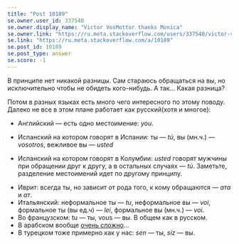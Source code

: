 ```yaml
---
title: "Post 10189"
se.owner.user_id: 337540
se.owner.display_name: "Victor VosMottor thanks Monica"
se.owner.link: "https://ru.meta.stackoverflow.com/users/337540/victor-vosmottor-thanks-monica"
se.link: "https://ru.meta.stackoverflow.com/a/10189"
se.post_id: 10189
se.post_type: answer
se.score: -1
---
```

<p>В принципе нет никакой разницы. Сам стараюсь обращаться на вы, но исключительно чтобы не обидеть кого-нибудь. А так... Какая разница?</p>

<p>Потом в разных языках есть много чего интересного по этому поводу. Далеко не все в этом плане работаeт как русский(хотя и многoе):</p>

<ul>
<li>Английский — есть одно местоимение: <em>you</em>.</li>
<li><p>Испанский на котором говорят в Испании: ты — <em>tú</em>, вы (мн.ч.) — <em>vosotros</em>, вежливое вы — <em>usted</em></p></li>
<li><p>Испанский на котором говорят в Колумбии:
<em>usted</em> говорят мужчины при обращении друг к другу, а в остальных случаях — <em>tú</em>. Заметьте, разделение местоимений идет по другому принципу.</p></li>
<li>Иврит: всегда ты, но зависит от рода того, к кому обращаются — <em>ата</em> и <em>ат</em>.</li>
<li>Итальянский: неформальное ты — <em>tu</em>, неформальное вы — <em>voi</em>, формальное ты (вы ед.ч) — <em>lei</em>, формальное вы (мн.ч.) — <em>voi</em>.</li>
<li>Во французском: tu — ты, vous — вы. В общем как в русском.</li>
<li>В арабском вообще <a href="https://ru.wikipedia.org/wiki/%D0%93%D1%80%D0%B0%D0%BC%D0%BC%D0%B0%D1%82%D0%B8%D0%BA%D0%B0_%D0%B0%D1%80%D0%B0%D0%B1%D1%81%D0%BA%D0%BE%D0%B3%D0%BE_%D1%8F%D0%B7%D1%8B%D0%BA%D0%B0" rel="nofollow noreferrer">очень сложно</a>...</li>
<li>В турецком тоже примерно как у нас: <em>sen</em> — ты, <em>siz</em> — вы.</li>
</ul>
